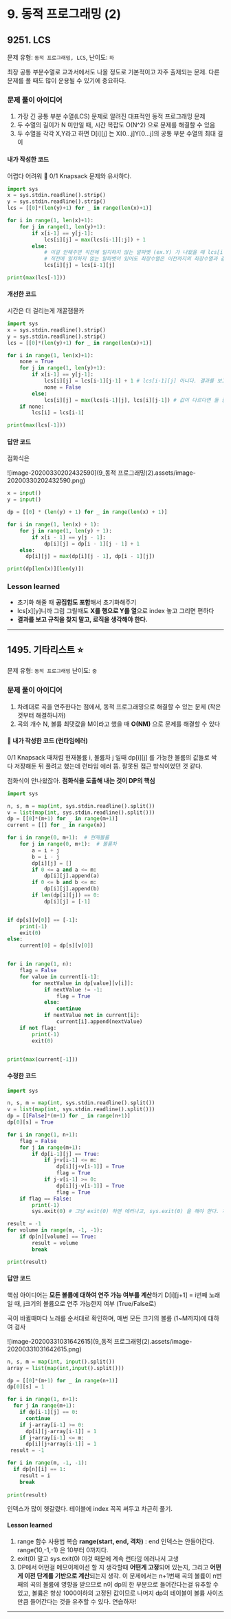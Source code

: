 # 9. 동적 프로그래밍 (2)

## 9251. LCS

문제 유형: `동적 프로그래밍, LCS`, 난이도: `하`

최장 공통 부분수열로 교과서에서도 나올 정도로 기본적이고 자주 출제되는 문제. 다른 문제를 풀 때도 많이 운용될 수 있기에 중요하다.

### 문제 풀이 아이디어

1) 가장 긴 공통 부분 수열(LCS) 문제로 알려진 대표적인 동적 프로그래밍 문제
2) 두 수열의 길이가 N 미만일 때, 시간 복잡도 O(N^2) 으로 문제를 해결할 수 있음
3) 두 수열을 각각 X,Y라고 하면 D[i]\[j] 는 X[0...j]Y[0...j]의 공통 부분 수열의 최대 길이

####  내가 작성한 코드

어렵다 어려워 🤯
0/1 Knapsack 문제와 유사하다.

```python
import sys
x = sys.stdin.readline().strip()
y = sys.stdin.readline().strip()
lcs = [[0]*(len(y)+1) for _ in range(len(x)+1)]

for i in range(1, len(x)+1):
    for j in range(1, len(y)+1):
        if x[i-1] == y[j-1]:
            lcs[i][j] = max(lcs[i-1][:j]) + 1
        else:
          	# 이걸 안해주면 직전에 일치하지 않는 알파벳 (ex.Y) 가 나왔을 때 lcs[i-1]가 다 0이 되어서 max(lcs[i-1]) 도 0이 되어버림.
            # 직전에 일치하지 않는 알파벳이 있어도 최장수열은 이전까지의 최장수열과 같기 때문에
            lcs[i][j] = lcs[i-1][j]  

print(max(lcs[-1]))
```

#### 개선한 코드

시간은 더 걸리는게 개꿀잼몰카

```python
import sys
x = sys.stdin.readline().strip()
y = sys.stdin.readline().strip()
lcs = [[0]*(len(y)+1) for _ in range(len(x)+1)]

for i in range(1, len(x)+1):
    none = True
    for j in range(1, len(y)+1):
        if x[i-1] == y[j-1]:
            lcs[i][j] = lcs[i-1][j-1] + 1 # lcs[i-1][j] 아니다. 결과를 보고 규칙을 찾지 말고, 로직을 생각해야 한다! ACA, AAA 생각해보면 됨
            none = False
        else:
            lcs[i][j] = max(lcs[i-1][j], lcs[i][j-1]) # 값이 다르다면 둘 중 비교해서 더 큰 값을 넣는다
    if none:
        lcs[i] = lcs[i-1]

print(max(lcs[-1]))
```

#### 답안 코드

점화식은

![image-20200330202432590](9_동적 프로그래밍(2).assets/image-20200330202432590.png)

```python
x = input()
y = input()

dp = [[0] * (len(y) + 1) for _ in range(len(x) + 1)]

for i in range(1, len(x) + 1):
	for j in range(1, len(y) + 1):
		if x[i - 1] == y[j - 1]:
			dp[i][j] = dp[i - 1][j - 1] + 1
    else:
      dp[i][j] = max(dp[i][j - 1], dp[i - 1][j])

print(dp[len(x)][len(y)])
```
### Lesson learned

- 초기화 해줄 때 **공집합도 포함**해서 초기화해주기
- lcs[x]\[y]니까 그림 그릴때도 **X를 행으로 Y를 열**으로 index 놓고 그리면 편하다
- **결과를 보고 규칙을 찾지 말고, 로직을 생각해야 한다.**

---

## 1495. 기타리스트 ⭐️

문제 유형: `동적 프로그래밍` 난이도: `중`

### 문제 풀이 아이디어

1) 차례대로 곡을 연주한다는 점에서, 동적 프로그래밍으로 해결할 수 있는 문제 (작은 것부터 해결하니까)
2) 곡의 개수 N, 볼륨 최댓값을 M이라고 했을 때 **O(NM)** 으로 문제를 해결할 수 있다

#### 🚫 내가 작성한 코드 (런타임에러)

0/1 Knapsack 때처럼 현재볼륨 i, 볼륨차 j 일때 dp[i]\[j] 를 가능한 볼륨의 값들로 싹 다 저장해둔 뒤 풀려고 했는데 런타임 에러 뜸. 잘못된 접근 방식이었던 것 같다.

점화식이 안나왔잖아. **점화식을 도출해 내는 것이 DP의 핵심**

```python
import sys 

n, s, m = map(int, sys.stdin.readline().split())
v = list(map(int, sys.stdin.readline().split()))
dp = [[0]*(m+1) for _ in range(m+1)]
current = [[] for _ in range(n)]

for i in range(0, m+1):  # 현재볼륨
    for j in range(0, m+1):  # 볼륨차
        a = i + j
        b = i - j
        dp[i][j] = []
        if 0 <= a and a <= m:
            dp[i][j].append(a)
        if 0 <= b and b <= m:
            dp[i][j].append(b)
        if len(dp[i][j]) == 0:
            dp[i][j] = [-1]


if dp[s][v[0]] == [-1]:
    print(-1)
    exit(0)
else:
    current[0] = dp[s][v[0]]


for i in range(1, n):
    flag = False
    for value in current[i-1]:
        for nextValue in dp[value][v[i]]:
            if nextValue != -1:
                flag = True
            else:
                continue
            if nextValue not in current[i]:
                current[i].append(nextValue)
    if not flag:
        print(-1)
        exit(0)


print(max(current[-1]))
```

#### 수정한 코드

```python
import sys

n, s, m = map(int, sys.stdin.readline().split())
v = list(map(int, sys.stdin.readline().split()))
dp = [[False]*(m+1) for _ in range(n+1)]
dp[0][s] = True

for i in range(1, n+1):
    flag = False
    for j in range(m+1):
        if dp[i-1][j] == True:
            if j+v[i-1] <= m:
                dp[i][j+v[i-1]] = True
                flag = True
            if j-v[i-1] >= 0:
                dp[i][j-v[i-1]] = True
                flag = True
    if flag == False:
        print(-1)
        sys.exit(0) # 그냥 exit(0) 하면 에러나고, sys.exit(0) 을 해야 한다. 채앰놰...

result = -1
for volume in range(m, -1, -1):
    if dp[n][volume] == True:
        result = volume
        break

print(result)
```



#### 답안 코드

핵심 아이디어는 **모든 볼륨에 대하여 연주 가능 여부를 계산**하기
D[i]\[j+1] = i번째 노래일 때, j크기의 볼륨으로 연주 가능한지 여부 (True/False로)

곡이 바뀔때마다 노래를 순서대로 확인하며, 매번 모든 크기의 볼륨 (1~M까지)에 대하여 검사

![image-20200331031642615](9_동적 프로그래밍(2).assets/image-20200331031642615.png)

```python
n, s, m = map(int, input().split())
array = list(map(int,input().split()))

dp = [[0]*(m+1) for _ in range(n+1)]
dp[0][s] = 1

for i in range(1, n+1):
  for j in range(m+1):
    if dp[i-1][j] == 0:
      continue
    if j-array[i-1] >= 0:
      dp[i][j-array[i-1]] = 1
    if j+array[i-1] <= m:
      dp[i][j+array[i-1]] = 1
 result = -1

for i in range(m, -1, -1):
  if dp[n][i] == 1:
    result = i
    break
    
print(result)
```
인덱스가 많이 헷갈렸다. 테이블에 index 꼭꼭 써두고 차근히 풀기.
#### Lesson learned

1. range 함수 사용법 복습
   **range(start, end, 격차)** : end 인덱스는 안들어간다. range(10,-1,-1) 은 10부터 0까지다.
2. exit(0) 말고 sys.exit(0)
   이것 때문에 계속 런타임 에러나서 고생
3. DP에서 어떤걸 메모이제이션 할 지 생각할때 **어떤게 고정**되어 있는지, 그리고 **어떤게 이전 단계를 기반으로 계산**되는지 생각. 이 문제에서는 n+1번째 곡의 볼륨이 n번째의 곡의 볼륨에 영향을 받으므로 n이 dp의 한 부분으로 들어간다는걸 유추할 수 있고, 볼륨은 항상 1000이하의 고정된 값이므로 나머지 dp의 테이블이 볼륨 사이즈 만큼 들어간다는 것을 유추할 수 있다. 연습하자!

----

